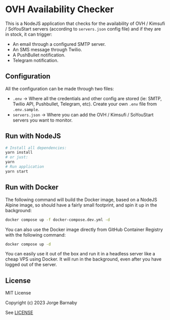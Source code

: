 # OVH Availability Checker

This is a NodeJS application that checks for the availability of OVH / Kimsufi / SoYouStart servers (according to `servers.json` config file) and if they are in stock, it can trigger:

- An email through a configured SMTP server.
- An SMS message through Twilio.
- A PushBullet notification.
- Telegram notification.

## Configuration

All the configuration can be made through two files:

- `.env` -> Where all the credentials and other config are stored (ie: SMTP, Twilio API, Pushbullet, Telegram, etc). Create your own `.env` file from `.env.sample`.
- `servers.json` -> Where you can add the OVH / Kimsufi / SoYouStart servers you want to monitor.

## Run with NodeJS

```bash
# Install all dependencies:
yarn install
# or just:
yarn
# Run application
yarn start
```

## Run with Docker

The following command will build the Docker image, based on a NodeJS Alpine image, so should have a fairly small footprint, and spin it up in the background:

```bash
docker compose up -f docker-compose.dev.yml -d
```

You can also use the Docker image directly from GitHub Container Registry with the following command:

```bash
docker compose up -d
```

You can easily use it out of the box and run it in a headless server like a cheap VPS using Docker. It will run in the background, even after you have logged out of the server.

## License

MIT License

Copyright (c) 2023 Jorge Barnaby

See [LICENSE](LICENSE)
